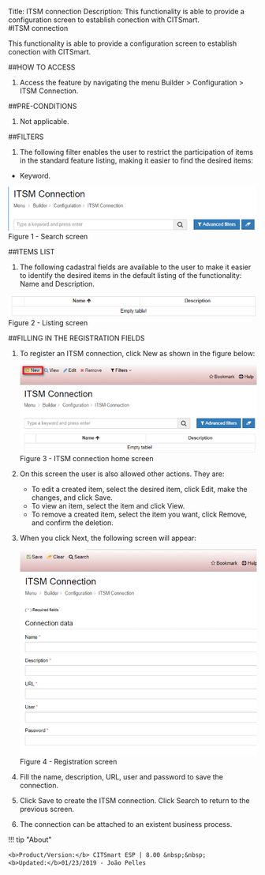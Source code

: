 Title: ITSM connection
Description: This functionality is able to provide a configuration screen to establish conection with CITSmart.  
#ITSM connection  

This functionality is able to provide a configuration screen to establish conection with CITSmart.  

##HOW TO ACCESS  
1. Access the feature by navigating the menu Builder > Configuration > ITSM Connection.  

##PRE-CONDITIONS  
1. Not applicable.  

##FILTERS
1. The following filter enables the user to restrict the participation of items in the standard feature listing, making it easier to find the desired items:
  - Keyword.

![Screenshot](images/ITSM-Search.png)   
Figure 1 - Search screen  

##ITEMS LIST  
1. The following cadastral fields are available to the user to make it easier to identify the desired items in the default listing of the functionality: Name and Description.  
  
![Screenshot](images/ITSM-Listing.png)  
Figure 2 - Listing screen  

##FILLING IN THE REGISTRATION FIELDS  
1. To register an ITSM connection, click New as shown in the figure below:  

    ![Screenshot](images/ITSM-Filling.png)  
    Figure 3 - ITSM connection home screen  

2. On this screen the user is also allowed other actions. They are:

      + To edit a created item, select the desired item, click Edit, make the changes, and click Save.  
      + To view an item, select the item and click View.  
      + To remove a created item, select the item you want, click Remove, and confirm the deletion.  
 
3. When you click Next, the following screen will appear:  

    ![Screenshot](images/ITSM-Registration.png)  
    Figure 4 - Registration screen  

4. Fill the name, description, URL, user and password to save the connection.  
5. Click Save to create the ITSM connection. Click Search to return to the previous screen.  
6. The connection can be attached to an existent business process.  

!!! tip "About"

    <b>Product/Version:</b> CITSmart ESP | 8.00 &nbsp;&nbsp;
    <b>Updated:</b>01/23/2019 - João Pelles  
